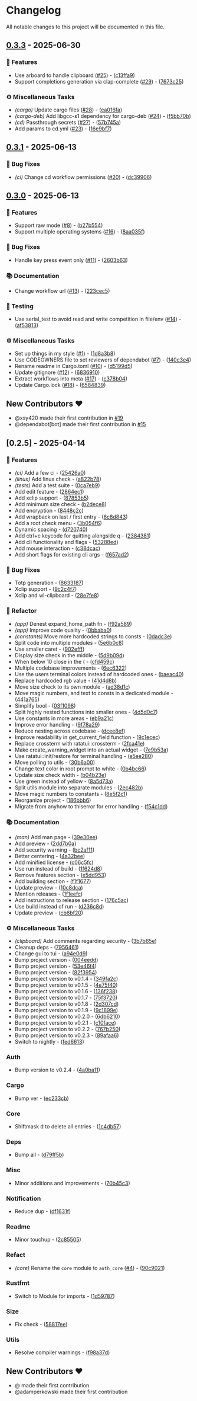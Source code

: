 # Changelog

All notable changes to this project will be documented in this file.

## [0.3.3](https://github.com/xsy420/auth/compare/v0.3.2..v0.3.3) - 2025-06-30

### 🚀 Features

- Use arboard to handle clipboard ([#25](https://github.com/xsy420/auth/issues/25)) - ([c13ffa9](https://github.com/xsy420/auth/commit/c13ffa9e851d176297e2f4315a3326de413f96a2))
- Support completions generation via clap-complete ([#29](https://github.com/xsy420/auth/issues/29)) - ([7673c25](https://github.com/xsy420/auth/commit/7673c2541ffe65460c166c7307a85b7f9d77200a))

### ⚙️ Miscellaneous Tasks

- *(cargo)* Update cargo files ([#28](https://github.com/xsy420/auth/issues/28)) - ([ea016fa](https://github.com/xsy420/auth/commit/ea016fa714b03684eb305d704a7efbd7f0bb0f8d))
- *(cargo-deb)* Add libgcc-s1 dependency for cargo-deb ([#24](https://github.com/xsy420/auth/issues/24)) - ([f5bb70b](https://github.com/xsy420/auth/commit/f5bb70b07095ab1e339fb0c13f5ba4a5ec69c9f3))
- *(cd)* Passthrough secrets ([#27](https://github.com/xsy420/auth/issues/27)) - ([57b745a](https://github.com/xsy420/auth/commit/57b745a77ee2dd3e8b697fc29839a75844947d9c))
- Add params to cd.yml ([#23](https://github.com/xsy420/auth/issues/23)) - ([16e9bf7](https://github.com/xsy420/auth/commit/16e9bf73df0138f8275352e9723910f442557a40))


## [0.3.1](https://github.com/xsy420/auth/compare/v0.3.0..v0.3.1) - 2025-06-13

### 🐛 Bug Fixes

- *(ci)* Change cd workflow permissions ([#20](https://github.com/xsy420/auth/issues/20)) - ([dc39906](https://github.com/xsy420/auth/commit/dc39906b6442e491ed5d06924b9758ebacafadf0))


## [0.3.0](https://github.com/xsy420/auth/compare/v0.2.5..v0.3.0) - 2025-06-13

### 🚀 Features

- Support raw mode ([#8](https://github.com/xsy420/auth/issues/8)) - ([b27b554](https://github.com/xsy420/auth/commit/b27b5547bf911f2af41c72090c859dddca6f5af2))
- Support multiple operating systems ([#16](https://github.com/xsy420/auth/issues/16)) - ([8aa035f](https://github.com/xsy420/auth/commit/8aa035f5845b791d08cf13c31d3e8fa1824c0f15))

### 🐛 Bug Fixes

- Handle key press event only ([#11](https://github.com/xsy420/auth/issues/11)) - ([2603b63](https://github.com/xsy420/auth/commit/2603b639d87457f421a746b357dd7b17b4b74932))

### 📚 Documentation

- Change workflow url ([#13](https://github.com/xsy420/auth/issues/13)) - ([223cec5](https://github.com/xsy420/auth/commit/223cec555c53bd89f6d1aeb31a47f476f0b96463))

### 🧪 Testing

- Use serial_test to avoid read and write competition in file/env ([#14](https://github.com/xsy420/auth/issues/14)) - ([af53813](https://github.com/xsy420/auth/commit/af53813d55dc43d4f439b19547e7b3d3adfdc02e))

### ⚙️ Miscellaneous Tasks

- Set up things in my style ([#1](https://github.com/xsy420/auth/issues/1)) - ([1d8a3b8](https://github.com/xsy420/auth/commit/1d8a3b8db54dd40655239d0b6871c1bdfc2a34ad))
- Use CODEOWNERS file to set reviewers of dependabot ([#7](https://github.com/xsy420/auth/issues/7)) - ([140c3e4](https://github.com/xsy420/auth/commit/140c3e4c8e48ffefb455f1ad1f44875efcd70823))
- Rename readme in Cargo.toml ([#10](https://github.com/xsy420/auth/issues/10)) - ([d5199d5](https://github.com/xsy420/auth/commit/d5199d52cb18ad1958771c869daa6d46a4d0c256))
- Update gitignore ([#12](https://github.com/xsy420/auth/issues/12)) - ([6836910](https://github.com/xsy420/auth/commit/6836910edcc7fc987342a187606ee6d4cae3716c))
- Extract workflows into meta ([#17](https://github.com/xsy420/auth/issues/17)) - ([c378b04](https://github.com/xsy420/auth/commit/c378b04104f39ce18ddaf7fe9db047be8f3db11b))
- Update Cargo.lock ([#18](https://github.com/xsy420/auth/issues/18)) - ([6584839](https://github.com/xsy420/auth/commit/658483999b84d0a976ba9e0fc86eaf7bbc551303))

## New Contributors ❤️

* @xsy420 made their first contribution in [#19](https://github.com/xsy420/auth/pull/19)
* @dependabot[bot] made their first contribution in [#15](https://github.com/xsy420/auth/pull/15)

## [0.2.5] - 2025-04-14

### 🚀 Features

- *(ci)* Add a few ci - ([25426a0](https://github.com/xsy420/auth/commit/25426a00ac8198cf6a6a4ccf20cac2955b86997f))
- *(linux)* Add linux check - ([a822b78](https://github.com/xsy420/auth/commit/a822b784501272e3dc910d940821f0c026a51309))
- *(tests)* Add a test suite - ([0ca7eb9](https://github.com/xsy420/auth/commit/0ca7eb90788ccd02aacb21236c9754ca04ddebde))
- Add edit feature - ([2864ec1](https://github.com/xsy420/auth/commit/2864ec192514b1cbb251e219adc05d97273ffab5))
- Add xclip support - ([87853b5](https://github.com/xsy420/auth/commit/87853b50bbad75603390a47f7f6ef9caa0507a60))
- Add minimum size check - ([b2dece8](https://github.com/xsy420/auth/commit/b2dece8049cc37c7883b72bfb615fe1e7dc3becf))
- Add encryption - ([8448c2c](https://github.com/xsy420/auth/commit/8448c2c2bed88f5978fbade91943183b6586de49))
- Add wrapback on last / first entry - ([6c8d843](https://github.com/xsy420/auth/commit/6c8d843e06895b2caa2acb18a3ab67c3b84f4a8e))
- Add a root check menu - ([3b054f6](https://github.com/xsy420/auth/commit/3b054f6b17ed05821ba88bbbc1afabd58dcf0a20))
- Dynamic spacing - ([d720740](https://github.com/xsy420/auth/commit/d72074047e08946089e86008dcb83c523a687aff))
- Add ctrl+c keycode for quitting alongside q - ([2384381](https://github.com/xsy420/auth/commit/2384381c3a3d2914e158f8ac717cb70e4514f640))
- Add cli functionality and flags - ([53288ed](https://github.com/xsy420/auth/commit/53288edafda5c780b86eb805c48f6320b5e86461))
- Add mouse interaction - ([c38dcac](https://github.com/xsy420/auth/commit/c38dcac91e945b1c6a92f13eea9c38cde572481a))
- Add short flags for existing cli args - ([f657ad2](https://github.com/xsy420/auth/commit/f657ad2c92dbf40a7cd931d09ca96f33f8482e9a))

### 🐛 Bug Fixes

- Totp generation - ([8633187](https://github.com/xsy420/auth/commit/8633187941e55f2ccb20831c026c5a0a3b67e45a))
- Xclip support - ([9c2c4f7](https://github.com/xsy420/auth/commit/9c2c4f710e814cf18cb4664c9af257cf280dcd4b))
- Xclip and wl-clipboard - ([28e7fe8](https://github.com/xsy420/auth/commit/28e7fe8738d03978f5af84c3529ffcce1b037afa))

### 🚜 Refactor

- *(app)* Denest expand_home_path fn - ([f92a589](https://github.com/xsy420/auth/commit/f92a589f9c6075154ab47034d7b56b0ed6f23f6a))
- *(app)* Improve code quality - ([0bbaba0](https://github.com/xsy420/auth/commit/0bbaba0f29834a5a94815a703d7bd44377cfa89b))
- *(constants)* Move more hardcoded strings to consts - ([0dadc3e](https://github.com/xsy420/auth/commit/0dadc3edc096586816d6c8a53d3fdd30f119ab5d))
- Split code into multiple modules - ([5e6b0c8](https://github.com/xsy420/auth/commit/5e6b0c825abaa87d448f83ba820dffbef680d54a))
- Use smaller caret - ([902efff](https://github.com/xsy420/auth/commit/902efff09bd7b5a4ec8919d4827c3e27d9da1cec))
- Display size check in the middle - ([5d9b09d](https://github.com/xsy420/auth/commit/5d9b09ddf6e9b17f6f2e7931f0b13c41db9fe252))
- When below 10 close in the ( - ([cfd459c](https://github.com/xsy420/auth/commit/cfd459cb6da7376a681572ea12d3e7c8dc2b92ff))
- Multiple codebase improvements - ([6ec6322](https://github.com/xsy420/auth/commit/6ec6322bd0db39df61de9f620f78921124343586))
- Use the users terminal colors instead of hardcoded ones - ([baeac40](https://github.com/xsy420/auth/commit/baeac400bdaa1e95f477e965531817c3fafe2207))
- Replace hardcoded rgb value - ([41d4d8b](https://github.com/xsy420/auth/commit/41d4d8bafc5e0d22af4575806b8cbfd889de5e83))
- Move size check to its own module - ([ad38d1c](https://github.com/xsy420/auth/commit/ad38d1cf5511aa4b630f9d592ceaed8340d990df))
- Move magic numbers, and text to consts in a dedicated module - ([441a765](https://github.com/xsy420/auth/commit/441a765afde711dc0fe972c558aadef17444bdb4))
- Simplify bool - ([03f1098](https://github.com/xsy420/auth/commit/03f109800e21eeb83ac982ac8949d95e6bf757aa))
- Split highly nested functions into smaller ones - ([4d5d0c7](https://github.com/xsy420/auth/commit/4d5d0c7b2878dd7d1729967a26521c0d1804854b))
- Use constants in more areas - ([eb9a21c](https://github.com/xsy420/auth/commit/eb9a21c79a25461c62b473fb2b633acc74f8ac94))
- Improve error handling - ([9f78a29](https://github.com/xsy420/auth/commit/9f78a294f7d2a02501fa3eac745eade9ae7257f0))
- Reduce nesting across codebase - ([dcee8ef](https://github.com/xsy420/auth/commit/dcee8eff3a6655b3c26aab6db43e1692bf00710c))
- Improve readability in get_current_field function - ([9c1ecec](https://github.com/xsy420/auth/commit/9c1ecec6f96e6d977a090ef882d3ade5d074c6fd))
- Replace crossterm with ratatui::crossterm - ([2fca41e](https://github.com/xsy420/auth/commit/2fca41e069aa67e4e77463120966b2d68bb2c5ca))
- Make create_warning_widget into an actual widget - ([7e9b53a](https://github.com/xsy420/auth/commit/7e9b53aebc7bc9957781db4bbf13ed60dfc0077a))
- Use ratatui::init/restore for terminal handling - ([e5ee280](https://github.com/xsy420/auth/commit/e5ee28095a9c7fa8240b6b08bba4eb22731a93c5))
- Move polling to utils - ([30b6a00](https://github.com/xsy420/auth/commit/30b6a007df60ff1f0c418909c380e43a693b8722))
- Change text color in root prompt to white - ([0b4bc66](https://github.com/xsy420/auth/commit/0b4bc665e005c2c51cc97f77b2eda659431845e8))
- Update size check width - ([b04b23e](https://github.com/xsy420/auth/commit/b04b23eae64d207dd81d5c0ca36d3b36dbe819bd))
- Use green instead of yellow - ([8a5d73a](https://github.com/xsy420/auth/commit/8a5d73a943ed0d7dd5fc4d70d56aed01c6030d92))
- Split utils module into separate modules - ([2ec482b](https://github.com/xsy420/auth/commit/2ec482b8877cf012b86656355482f43415a5ac9c))
- Move magic numbers to constants - ([8e5f2c1](https://github.com/xsy420/auth/commit/8e5f2c147d5ff1dad726951eb0bf09111656ea52))
- Reorganize project - ([186bbb6](https://github.com/xsy420/auth/commit/186bbb629ac6969821843f562584a65f4a9b7195))
- Migrate from anyhow to thiserror for error handling - ([f54c1dd](https://github.com/xsy420/auth/commit/f54c1ddfae0cf7f67672ff7046bb4cf418ff7ee1))

### 📚 Documentation

- *(man)* Add man page - ([39e30ee](https://github.com/xsy420/auth/commit/39e30ee9d283e96379dc938f0411cb6473161669))
- Add preview - ([2dd7b0a](https://github.com/xsy420/auth/commit/2dd7b0a131258361b8e612d2e22b21749ea2aaea))
- Add security warning - ([bc2af11](https://github.com/xsy420/auth/commit/bc2af114da586d3c16edbdf064644c712374a345))
- Better centering - ([4a32bee](https://github.com/xsy420/auth/commit/4a32beeb8ef8534d3792b84b9e63599ec16ba6b8))
- Add minified license - ([c06c5fc](https://github.com/xsy420/auth/commit/c06c5fc4775b68ba6f71a11b33c4677087c0c274))
- Use run instead of build - ([1f624d8](https://github.com/xsy420/auth/commit/1f624d815c78a67aac5f3599299dbe9abca38659))
- Remove features section - ([e5dd953](https://github.com/xsy420/auth/commit/e5dd9538bbc6e2c1a0ad13456ca9f6ecaa72a295))
- Add building section - ([f1f1677](https://github.com/xsy420/auth/commit/f1f1677b4b02be73e2f38f74e7628d6860960f34))
- Update preview - ([10c8dca](https://github.com/xsy420/auth/commit/10c8dca1f6966681a8254ec1dcf2a55fadab3ece))
- Mention releases - ([1f1eefc](https://github.com/xsy420/auth/commit/1f1eefc42f4df79ba0b10f40cae414b0884abbfd))
- Add instructions to release section - ([176c5ac](https://github.com/xsy420/auth/commit/176c5ac26532ee3a5d8a3f9316ed1e34098a5dd5))
- Use build instead of run - ([d236c8d](https://github.com/xsy420/auth/commit/d236c8d5378553ba3a365841ce2e49ceb5c03439))
- Update preview - ([cb6bf20](https://github.com/xsy420/auth/commit/cb6bf2043399571c32a0a2dba655ade3d33dc966))

### ⚙️ Miscellaneous Tasks

- *(clipboard)* Add comments regarding security - ([3b7b65e](https://github.com/xsy420/auth/commit/3b7b65eaa3a25932867b49e726d3b56e85e5caa3))
- Cleanup deps - ([7956461](https://github.com/xsy420/auth/commit/7956461dd4b83261c4b6ed361d19767ece52db1f))
- Change gui to tui - ([a94e0d9](https://github.com/xsy420/auth/commit/a94e0d9b4bb892bbf02c0382ba74acc94ae63c78))
- Bump project version - ([004eedd](https://github.com/xsy420/auth/commit/004eedd9de56685d372846aa50ca4899e3807bb6))
- Bump project version - ([53e46f4](https://github.com/xsy420/auth/commit/53e46f43e422b4a673ddf9ccc5f7887cc8ad7b13))
- Bump project version - ([82f3954](https://github.com/xsy420/auth/commit/82f39540e84745268011a75e44f7e1dfaef13f78))
- Bump project version to v0.1.4 - ([349fa2c](https://github.com/xsy420/auth/commit/349fa2cf4699995feae067685a20b3bc4097e758))
- Bump project version to v0.1.5 - ([4e75f40](https://github.com/xsy420/auth/commit/4e75f4019e7cbfb78fc622fc1d428113a9fe7f31))
- Bump project version to v0.1.6 - ([136f238](https://github.com/xsy420/auth/commit/136f23884e8fc86a7d26fabaede8bb7965b118c2))
- Bump project version to v0.1.7 - ([75f3720](https://github.com/xsy420/auth/commit/75f37202ab63add9226b81a4b586bb5b2f0b66bc))
- Bump project version to v0.1.8 - ([2d307cd](https://github.com/xsy420/auth/commit/2d307cd1b03edd8d5d797848070fbc754c3b2b37))
- Bump project version to v0.1.9 - ([9c1899e](https://github.com/xsy420/auth/commit/9c1899e879342b5f23e81615d312fbe0d109a10a))
- Bump project version to v0.2.0 - ([6db6210](https://github.com/xsy420/auth/commit/6db6210b46d460cb5ae83cee30b9fede8ff687de))
- Bump project version to v0.2.1 - ([c10face](https://github.com/xsy420/auth/commit/c10face4502306abe9fedefcaa2d2de91e015c55))
- Bump project version to v0.2.2 - ([767b250](https://github.com/xsy420/auth/commit/767b250ad094d96f8182f284ed4bff686d6d3d59))
- Bump project version to v0.2.3 - ([89afaa6](https://github.com/xsy420/auth/commit/89afaa6928c74ba3f4377077bede160bfc340fb2))
- Switch to nightly - ([fed6613](https://github.com/xsy420/auth/commit/fed66136aef64bf3763dd26ceca1fd931c664478))

### Auth

- Bump version to v0.2.4 - ([4a0ba11](https://github.com/xsy420/auth/commit/4a0ba115eca8a9fe34a19b6fb01818ad9b5cb65e))

### Cargo

- Bump ver - ([ec233cb](https://github.com/xsy420/auth/commit/ec233cbeaa6f5b718de0882142a1328c96d2e264))

### Core

- Shiftmask d to delete all entries - ([1c4db57](https://github.com/xsy420/auth/commit/1c4db5776d1ad2a889fa2684cd5197aea630f6be))

### Deps

- Bump all - ([d79ff5b](https://github.com/xsy420/auth/commit/d79ff5b7d6d26ff44c6a2333418409dadc264e84))

### Misc

- Minor additions and improvements - ([70b45c3](https://github.com/xsy420/auth/commit/70b45c363af06774c5e4d93c1f69e0c8b0743b0b))

### Notification

- Reduce dup - ([df1631f](https://github.com/xsy420/auth/commit/df1631f0c865292f4525c8e897b4b4a8a2a92c00))

### Readme

- Minor touchup - ([2c85505](https://github.com/xsy420/auth/commit/2c85505bf733244646bfeb3600bdd46eb52e0a86))

### Refact

- *(core)* Rename the `core` module to `auth_core` ([#4](https://github.com/xsy420/auth/issues/4)) - ([90c9021](https://github.com/xsy420/auth/commit/90c9021f6855cd5ae5967b6a9c76378f1e636f5a))

### Rustfmt

- Switch to Module for imports - ([1d59787](https://github.com/xsy420/auth/commit/1d597879fde17fefb5786da5b5632299d7a526f0))

### Size

- Fix check - ([58817ee](https://github.com/xsy420/auth/commit/58817ee4d1a3d88c34ddba5aca68244d7bb77af2))

### Utils

- Resolve compiler warnings - ([f98a37d](https://github.com/xsy420/auth/commit/f98a37d5bba1dc84cd19b7961f25c3842ffb19b0))

## New Contributors ❤️

* @ made their first contribution
* @adamperkowski made their first contribution

<!-- generated by git-cliff -->
